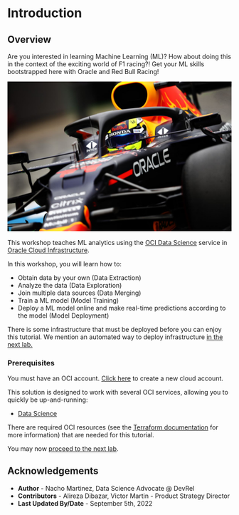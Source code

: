 # Introduction

## Overview

Are you interested in learning Machine Learning (ML)?  How about doing this in the context of the exciting world of F1 racing?!  Get your ML skills bootstrapped here with Oracle and Red Bull Racing!

![Red Bull F1 Race Car](./images/redbull_car.png)

This workshop teaches ML analytics using the [OCI Data Science](https://docs.oracle.com/en-us/iaas/data-science/using/data-science.htm) service in [Oracle Cloud Infrastructure](https://cloud.oracle.com/).

In this workshop, you will learn how to:
- Obtain data by your own (Data Extraction)
- Analyze the data (Data Exploration)
- Join multiple data sources (Data Merging)
- Train a ML model (Model Training)
- Deploy a ML model online and make real-time predictions according to the model (Model Deployment)


There is some infrastructure that must be deployed before you can enjoy this tutorial. We mention an automated way to deploy infrastructure [in the next lab.](#next)


### Prerequisites

You must have an OCI account. [Click here](https://www.oracle.com/cloud/free/?source=:ow:o:s:nav::DevoGetStarted&intcmp=:ow:o:s:nav::DevoGetStarted) to create a new cloud account.

This solution is designed to work with several OCI services, allowing you to quickly be up-and-running:
* [Data Science](https://docs.oracle.com/en-us/iaas/data-science/using/data-science.htm)

There are required OCI resources (see the [Terraform documentation](./terraform/README.md) for more information) that are needed for this tutorial.

You may now [proceed to the next lab](#next).


## Acknowledgements

* **Author** - Nacho Martinez, Data Science Advocate @ DevRel
* **Contributors** - Alireza Dibazar, Victor Martin - Product Strategy Director
* **Last Updated By/Date** - September 5th, 2022
